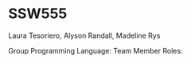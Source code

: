 # SSW555
Laura Tesoriero, Alyson Randall, Madeline Rys

Group Programming Language:
Team Member Roles:
